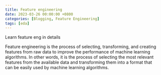 ```yaml
---
title: Feature engineering 
date: 2023-03-26 00:00:00 +0800
categories: [Blogging, Feature Engineering]
tags: [eda]
---
```



Learn feature eng in details

Feature engineering is the process of selecting, transforming, and creating features from raw data to improve the performance of machine learning algorithms. In other words, it is the process of selecting the most relevant features from the available data and transforming them into a format that can be easily used by machine learning algorithms.
